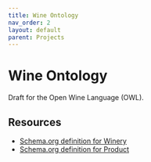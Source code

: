 ```yaml
---
title: Wine Ontology
nav_order: 2
layout: default
parent: Projects
---
```


# Wine Ontology
Draft for the Open Wine Language (OWL).


## Resources
 - [Schema.org definition for Winery](https://schema.org/Winery)
 - [Schema.org definition for Product](https://schema.org/Product)
